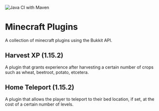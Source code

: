 ![Java CI with Maven](https://github.com/JasonMacKeigan/mcplugins/workflows/Java%20CI%20with%20Maven/badge.svg?event=push)

# Minecraft Plugins
A collection of minecraft plugins using the Bukkit API. 

## Harvest XP (1.15.2)
A plugin that grants experience after harvesting a certain number of crops such as wheat, beetroot, potato, etcetera.

## Home Teleport (1.15.2)
A plugin that allows the player to teleport to their bed location, if set, at the cost of a certain number of levels.
